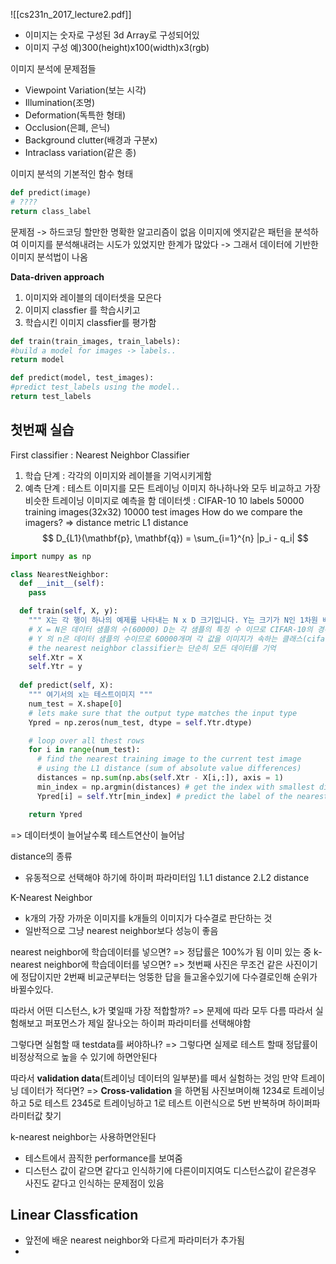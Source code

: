![[cs231n_2017_lecture2.pdf]]
- 이미지는 숫자로 구성된 3d Array로 구성되어있
- 이미지 구성 예)300(height)x100(width)x3(rgb)

이미지 분석에 문제점들
- Viewpoint Variation(보는 시각)
- Illumination(조명)
- Deformation(독특한 형태)
- Occlusion(은폐, 은닉)
- Background clutter(배경과 구분x)
- Intraclass variation(같은 종)

이미지 분석의 기본적인 함수 형태
```python
def predict(image)
# ????
return class_label
```
문제점 -> 하드코딩 할만한 명확한 알고리즘이 없음
이미지에 엣지같은 패턴을 분석하여 이미지를 분석해내려는 시도가 있었지만 한계가 많았다 
-> 그래서 데이터에 기반한 이미지 분석법이 나옴

**Data-driven approach**
1. 이미지와 레이블의 데이터셋을 모은다
2. 이미지 classfier 를 학습시키고
3. 학습시킨 이미지 classfier를 평가함
```python
def train(train_images, train_labels):
#build a model for images -> labels..
return model

def predict(model, test_images):
#predict test_labels using the model..
return test_labels
```
## 첫번째 실습
First classifier : Nearest Neighbor Classifier
1. 학습 단계 : 각각의 이미지와 레이블을 기억시키게함
2. 예측 단계 : 테스트 이미지를 모든 트레이닝 이미지 하나하나와 모두 비교하고 가장 비슷한 트레이닝 이미지로 예측을 함
데이터셋 : CIFAR-10
10 labels
50000 training images(32x32)
10000 test images
How do we compare the imagers? => distance metric
L1 distance
$$ D_{L1}(\mathbf{p}, \mathbf{q}) = \sum_{i=1}^{n} |p_i - q_i| $$
```python
import numpy as np

class NearestNeighbor:
  def __init__(self):
    pass

  def train(self, X, y):
    """ X는 각 행이 하나의 예제를 나타내는 N x D 크기입니다. Y는 크기가 N인 1차원 배열입니다 """
    # X = N은 데이터 샘플의 수(60000) D는 각 샘플의 특징 수 이므로 CIFAR-10의 경우 각 이미지는 32x32 픽셀이고 3개의 채널을 가지므로 D = 32*32*3
    # Y 의 n은 데이터 샘플의 수이므로 60000개며 각 값을 이미지가 속하는 클래스(cifar-10의 경우) 0~9까지의 정수를 나타낸다.
    # the nearest neighbor classifier는 단순히 모든 데이터를 기억
    self.Xtr = X
    self.Ytr = y
  
  def predict(self, X):
    """ 여기서의 x는 테스트이미지 """
    num_test = X.shape[0]
    # lets make sure that the output type matches the input type
    Ypred = np.zeros(num_test, dtype = self.Ytr.dtype)

    # loop over all thest rows
    for i in range(num_test):
      # find the nearest training image to the current test image
      # using the L1 distance (sum of absolute value differences)
      distances = np.sum(np.abs(self.Xtr - X[i,:]), axis = 1)
      min_index = np.argmin(distances) # get the index with smallest distance
      Ypred[i] = self.Ytr[min_index] # predict the label of the nearest example

    return Ypred
```
=> 데이터셋이 늘어날수록 테스트연산이 늘어남

distance의 종류
- 유동적으로 선택해야 하기에 하이퍼 파라미터임
1.L1 distance
2.L2 distance

K-Nearest Neighbor
- k개의 가장 가까운 이미지를 k개들의 이미지가 다수결로 판단하는 것
- 일반적으로 그냥 nearest neighbor보다 성능이 좋음

nearest neighbor에 학습데이터를 넣으면?
=> 정답률은 100%가 됨 이미 있는 중
k-nearest neighbor에 학습데이터를 넣으면?
=> 첫번째 사진은 무조건 같은 사진이기에 정답이지만 2번째 비교군부터는 엉뚱한 답을 들고올수있기에 다수결로인해 순위가 바뀔수있다.

따라서 어떤 디스턴스, k가 몇일때 가장 적합할까?
=> 문제에 따라 모두 다름 따라서 실험해보고 퍼포먼스가 제일 잘나오는 하이퍼 파라미터를 선택해야함

그렇다면 실험할 때 testdata를 써야하나?
=> 그렇다면 실제로 테스트 할때 정답률이 비정상적으로 높을 수 있기에 하면안된다

따라서 **validation data**(트레이닝 데이터의 일부분)를 떼서 실험하는 것임
만약 트레이닝 데이터가 적다면?
=> **Cross-validation** 을 하면됨
사진보며이해 1234로 트레이닝하고 5로 테스트
2345로 트레이닝하고 1로 테스트 이런식으로 5번 반복하며 하이퍼파라미터값 찾기

k-nearest neighbor는 사용하면안된다
- 테스트에서 끔직한 performance를 보여줌
- 디스턴스 값이 같으면 같다고 인식하기에 다른이미지여도 디스턴스값이 같은경우 사진도 같다고 인식하는 문제점이 있음

##  Linear Classfication
- 앞전에 배운 nearest neighbor와 다르게 파라미터가 추가됨
- 

